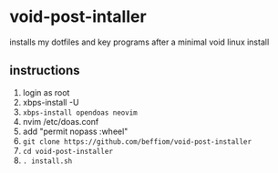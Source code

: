 # void-post-intaller
installs my dotfiles and key programs after a minimal void linux install

## instructions
1. login as root
2. xbps-install -U
3. `xbps-install opendoas neovim`
4. nvim /etc/doas.conf
5. add "permit nopass :wheel"
6. `git clone https://github.com/beffiom/void-post-installer`
7. `cd void-post-installer`
8. `. install.sh`
